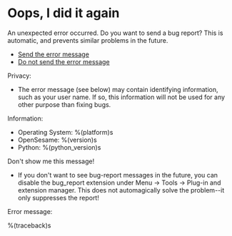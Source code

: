 # Oops, I did it again

An unexpected error occurred. Do you want to send a bug report? This is automatic, and prevents similar problems in the future.

- [Send the error message](opensesame://event.bug_report_send)
- [Do not send the error message](opensesame://action.close_current_tab)

Privacy:

- The error message (see below) may contain identifying information, such as your user name. If so, this information will not be used for any other purpose than fixing bugs.

Information:

- Operating System: %(platform)s
- OpenSesame: %(version)s
- Python: %(python_version)s

Don't show me this message!

- If you don't want to see bug-report messages in the future, you can disable the bug_report extension under Menu → Tools → Plug-in and extension manager. This does not automagically solve the problem--it only suppresses the report!

Error message:

%(traceback)s
